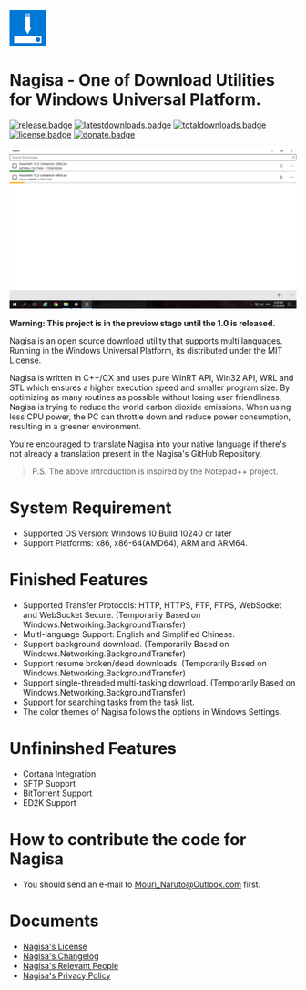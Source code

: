 ﻿![Logo](Logo.png)
# Nagisa - One of Download Utilities for Windows Universal Platform.
 
[![release.badge]][release.link]
[![latestdownloads.badge]][latestdownloads.link]
[![totaldownloads.badge]][totaldownloads.link]
[![license.badge]][license.link]
[![donate.badge]][donate.link]

![Screenshot](Screenshot.png)

**Warning: This project is in the preview stage until the 1.0 is released.**

Nagisa is an open source download utility that supports multi languages. 
Running in the Windows Universal Platform, its distributed under the MIT 
License.

Nagisa is written in C++/CX and uses pure WinRT API, Win32 API, WRL and STL 
which ensures a higher execution speed and smaller program size. By optimizing
as many routines as possible without losing user friendliness, Nagisa is trying
to reduce the world carbon dioxide emissions. When using less CPU power, the PC
can throttle down and reduce power consumption, resulting in a greener 
environment.

You're encouraged to translate Nagisa into your native language if there's not 
already a translation present in the Nagisa's GitHub Repository.

> P.S. The above introduction is inspired by the Notepad++ project.

# System Requirement
- Supported OS Version: Windows 10 Build 10240 or later
- Support Platforms: x86, x86-64(AMD64), ARM and ARM64.

# Finished Features
- Supported Transfer Protocols: HTTP, HTTPS, FTP, FTPS, WebSocket and WebSocket
  Secure. (Temporarily Based on Windows.Networking.BackgroundTransfer)
- Muitl-language Support: English and Simplified Chinese.
- Support background download. 
  (Temporarily Based on Windows.Networking.BackgroundTransfer)
- Support resume broken/dead downloads.
  (Temporarily Based on Windows.Networking.BackgroundTransfer)
- Support single-threaded multi-tasking download.
  (Temporarily Based on Windows.Networking.BackgroundTransfer)
- Support for searching tasks from the task list.
- The color themes of Nagisa follows the options in Windows Settings.

# Unfininshed Features
- Cortana Integration
- SFTP Support
- BitTorrent Support
- ED2K Support

# How to contribute the code for Nagisa
- You should send an e-mail to Mouri_Naruto@Outlook.com first.

# Documents
- [Nagisa's License](LICENSE)
- [Nagisa's Changelog](Changelog.md)
- [Nagisa's Relevant People](People.md)
- [Nagisa's Privacy Policy](Privacy.md)

[release.badge]: https://img.shields.io/github/release/Project-Nagisa/Nagisa.svg
[release.link]: https://github.com/Project-Nagisa/Nagisa/releases/latest
[latestdownloads.badge]: https://img.shields.io/github/downloads/Project-Nagisa/Nagisa/latest/total.svg
[latestdownloads.link]: https://github.com/Project-Nagisa/Nagisa/releases/latest
[totaldownloads.badge]: https://img.shields.io/github/downloads/Project-Nagisa/Nagisa/total.svg
[totaldownloads.link]: https://github.com/Project-Nagisa/Nagisa/releases
[license.badge]: https://img.shields.io/github/license/Project-Nagisa/Nagisa.svg
[license.link]: LICENSE
[donate.badge]: https://img.shields.io/badge/PayPal-Donate-blue.svg
[donate.link]: https://www.paypal.me/MouriNaruto
